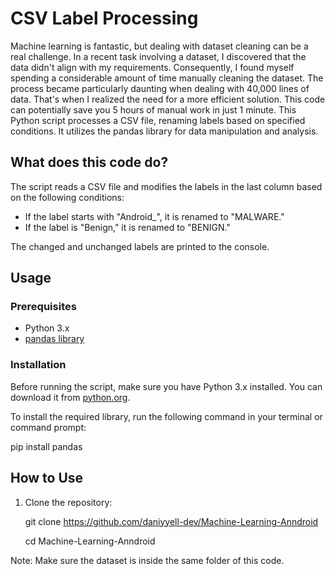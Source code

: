 # CSV Label Processing

Machine learning is fantastic, but dealing with dataset cleaning can be a real challenge. In a recent task involving a dataset, I discovered that the data didn't align with my requirements. Consequently, I found myself spending a considerable amount of time manually cleaning the dataset. The process became particularly daunting when dealing with 40,000 lines of data. That's when I realized the need for a more efficient solution. This code can potentially save you 5 hours of manual work in just 1 minute. This Python script processes a CSV file, renaming labels based on specified conditions. It utilizes the pandas library for data manipulation and analysis.

## What does this code do?

The script reads a CSV file and modifies the labels in the last column based on the following conditions:

- If the label starts with "Android_", it is renamed to "MALWARE."
- If the label is "Benign," it is renamed to "BENIGN."

The changed and unchanged labels are printed to the console.

## Usage

### Prerequisites

- Python 3.x
- [pandas library](https://pandas.pydata.org/)

### Installation

Before running the script, make sure you have Python 3.x installed. You can download it from [python.org](https://www.python.org/).

To install the required library, run the following command in your terminal or command prompt:



pip install pandas


## How to Use

1. Clone the repository:
 
   git clone https://github.com/daniyyell-dev/Machine-Learning-Anndroid

   cd Machine-Learning-Anndroid

Note: Make sure the dataset is inside the same folder of this code. 
